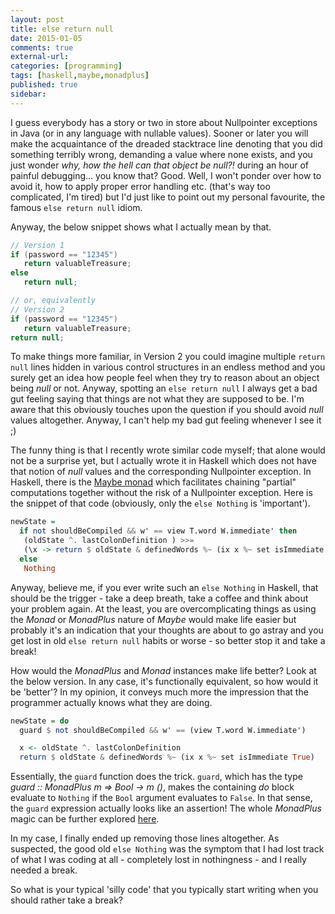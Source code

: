 ```yaml
---
layout: post
title: else return null
date: 2015-01-05 
comments: true
external-url:
categories: [programming]
tags: [haskell,maybe,monadplus]
published: true
sidebar: 
---
```

I guess everybody has a story or two in store about Nullpointer
exceptions in Java (or in any language with nullable values). Sooner or later you will make the acquaintance of the dreaded stacktrace line
denoting that you did something terribly wrong, demanding a value
where none exists, and you just wonder *why, how the hell can that
object be null?!* during an hour of painful debugging&#x2026; you know
that? Good. Well, I won't ponder over how to avoid it, how to apply
proper error handling etc. (that's way too complicated, I'm tired) but I'd just like to point out my personal
favourite, the
famous `else return null` idiom.

<!-- more -->

Anyway, the below snippet shows what I actually mean by that.

``` java
// Version 1
if (password == "12345")
   return valuableTreasure;
else 
   return null;

// or, equivalently
// Version 2
if (password == "12345")
   return valuableTreasure;
return null;
```

To make things more familiar, in Version 2 you could imagine multiple `return null` lines hidden in
various control structures in an endless method and you surely get an idea
how people feel when they try to reason about an object being *null*
or not.
Anyway, spotting an `else return null` I always get a bad gut feeling
saying that things are not what they are supposed to be. I'm aware
that this obviously touches upon the question if you should avoid
*null* values altogether. Anyway, I can't help my bad gut feeling
whenever I see it ;)

The funny thing is that I recently wrote similar code myself; that
alone would not be a surprise yet, but I actually wrote it in
Haskell which does not have that notion of *null* values and the
corresponding Nullpointer exception. In Haskell, there is the <a href="https://www.haskell.org/haskellwiki/Maybe" target="_blank">Maybe monad</a> which facilitates chaining "partial" computations together without
the risk of a Nullpointer exception. Here is the snippet of that code
(obviously, only the `else Nothing` is 'important'). 

``` haskell
newState =
  if not shouldBeCompiled && w' == view T.word W.immediate' then
   (oldState ^. lastColonDefinition ) >>=
   (\x -> return $ oldState & definedWords %~ (ix x %~ set isImmediate True))
  else 
   Nothing
```

Anyway, believe me, if you ever write such an `else Nothing` in Haskell, that should
be the trigger - take a deep breath, take a coffee and think about your
problem again. At the least, you are overcomplicating things as using
the *Monad* or *MonadPlus* nature of *Maybe* would make life easier
but probably it's an indication that your thoughts are about to go
astray and you get lost in old `else return null` habits or worse - so better
stop it and take a break!

How would the *MonadPlus* and *Monad* instances make life better? Look
at the below version. In any case, it's functionally equivalent, so
how would it be 'better'? In my opinion, it conveys much
more the impression that the programmer actually knows what they are doing.

``` haskell
newState = do 
  guard $ not shouldBeCompiled && w' == (view T.word W.immediate')

  x <- oldState ^. lastColonDefinition
  return $ oldState & definedWords %~ (ix x %~ set isImmediate True)
```

Essentially, the `guard` function does the trick. `guard`, which has the type
*guard :: MonadPlus m => Bool -> m ()*, makes the containing *do*
block evaluate to `Nothing` if the `Bool` argument evaluates to
`False`. In that sense, the `guard` expression actually looks like an
assertion! The whole *MonadPlus* magic can be further explored <a href="http://en.wikibooks.org/wiki/Haskell/MonadPlus" target="_blank">here</a>.

In my case, I finally ended up removing those lines altogether. As suspected, the
good old `else Nothing` was the symptom that I had lost track of
what I was coding at all - completely lost in nothingness - and I really needed a
break.

So what is your typical 'silly code' that you typically start writing when
you should rather take a break?
